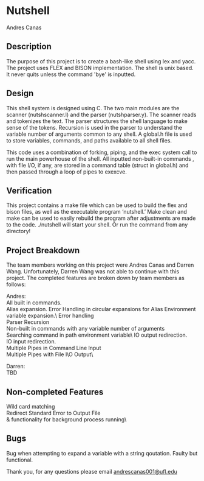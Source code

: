 # Nutshell
Andres Canas

## Description
The purpose of this project is to create a bash-like shell using lex and yacc. The project uses FLEX and BISON implementation. The shell is unix based. It never quits unless the command 'bye' is inputted. 


## Design	
This shell system is designed using C. The two main modules are the scanner (nutshscanner.l) and the parser (nutshparser.y). The scanner reads and tokenizes the text. The parser structures the shell language to make sense of the tokens. Recursion is used in the parser to understand the variable number of arguments common to any shell. A global.h file is used to store variables, commands, and paths available to all shell files.

This code uses a combination of forking, piping, and the exec system call to run the main powerhouse of the shell. All inputted non-built-in commands , with file I/O, if any, are stored in a command table (struct in global.h) and then passed through a loop of pipes to exexcve.


## Verification
This project contains a make file which can be used to build the flex and bison files, as well as the executable program ‘nutshell.’ Make clean and make can be used to easily rebuild the program after adjustments are made to the code. ./nutshell will start your shell. Or run the command from any directory!


## Project Breakdown
The team members working on this project were Andres Canas and Darren Wang. Unfortunately, Darren Wang was not able to continue with this project. The completed features are broken down by team members as follows:

Andres:  
All built in commands.  
Alias expansion.
Error Handling in circular expansions for Alias
Environment variable expansion.\ 
Error handling\
Parser Recursion\
Non-built in commands with any variable number of arguments\
Searching command in path environment variable\ 
IO output redirection.\
IO input redirection.\
Multiple Pipes in Command Line Input\
Multiple Pipes with File I\O Output\

Darren:\
TBD


## Non-completed Features 
Wild card matching\
Redirect Standard Error to Output File\
& functionality for background process running\



## Bugs
Bug when attempting to expand a variable with a string qoutation. Faulty but functional.



Thank you, for any questions please email andrescanas001@ufl.edu

